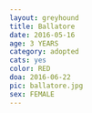 ```yaml
---
layout: greyhound
title: Ballatore
date: 2016-05-16
age: 3 YEARS
category: adopted
cats: yes
color: RED
doa: 2016-06-22
pic: ballatore.jpg
sex: FEMALE
---
```


